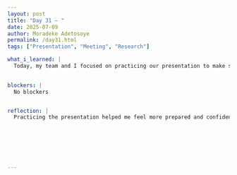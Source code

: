 ```yaml
---
layout: post
title: "Day 31 – "
date: 2025-07-09
author: Moradeke Adetosoye
permalink: /day31.html
tags: ["Presentation", "Meeting", "Research"]

what_i_learned: |
  Today, my team and I focused on practicing our presentation to make sure everything flowed smoothly. We finalized the order in which each person would speak, adjusted our transitions, and made sure everyone was comfortable with their parts. After that, we had a session with Mr. Jason Riggens, a library official, who spoke to us about how to properly research and verify the information we use. He also introduced us to several useful academic databases and websites that could help us find more reliable and diverse sources for our project. It was a helpful reminder to stay critical of where our information comes from and to always aim for credibility.

  
blockers: |
  No blockers


reflection: |
  Practicing the presentation helped me feel more prepared and confident about our delivery. It also showed me how important it is for the group to be in sync so that our message comes across clearly. Hearing from Mr. Jason made me think more carefully about the quality of the sources we use and how to tell if information is trustworthy. I left the session with new tools and a better mindset for approaching the next stage of our research.






  
---
```


